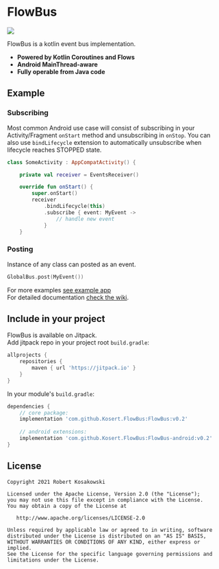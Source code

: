 # FlowBus

[![](https://jitpack.io/v/Kosert/FlowBus.svg)](https://jitpack.io/#Kosert/FlowBus)

FlowBus is a kotlin event bus implementation.

- **Powered by Kotlin Coroutines and Flows**
- **Android MainThread-aware**
- **Fully operable from Java code**

## Example

### Subscribing

Most common Android use case will consist of subscribing in your Activity/Fragment `onStart` method and unsubscribing in `onStop`.
You can also use `bindLifecycle` extension to automatically unsubscribe when lifecycle reaches STOPPED state.

```kotlin
class SomeActivity : AppCompatActivity() {

    private val receiver = EventsReceiver()

    override fun onStart() {
        super.onStart()
        receiver
            .bindLifecycle(this)
            .subscribe { event: MyEvent ->
                // handle new event
            }
    }
```

### Posting

Instance of any class can posted as an event.

```kotlin
GlobalBus.post(MyEvent())
```
For more examples [see example app](https://github.com/Kosert/FlowBus/tree/master/app)  
For detailed documentation [check the wiki](https://github.com/Kosert/FlowBus/wiki).

## Include in your project

FlowBus is available on Jitpack.  
Add jitpack repo in your project root `build.gradle`:

```gradle
allprojects {
    repositories {
        maven { url 'https://jitpack.io' }
    }
}
```

In your module's `build.gradle`:

```gradle
dependencies {
    // core package:
    implementation 'com.github.Kosert.FlowBus:FlowBus:v0.2'
    
    // android extensions:
    implementation 'com.github.Kosert.FlowBus:FlowBus-android:v0.2'
}
```

## License

```
Copyright 2021 Robert Kosakowski

Licensed under the Apache License, Version 2.0 (the "License");
you may not use this file except in compliance with the License.
You may obtain a copy of the License at

   http://www.apache.org/licenses/LICENSE-2.0

Unless required by applicable law or agreed to in writing, software
distributed under the License is distributed on an "AS IS" BASIS,
WITHOUT WARRANTIES OR CONDITIONS OF ANY KIND, either express or implied.
See the License for the specific language governing permissions and
limitations under the License.
```
